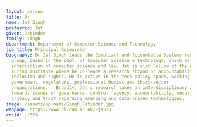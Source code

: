 ```yaml
---
layout: person
title: Dr
name: Jat Singh
preferred: Jat
given: Jatinder
family: Singh
department: Department of Computer Science and Technology
job_title: Principal Researcher
biography: Dr Jat Singh leads the Compliant and Accountable Systems research
  group, based in the Dept. of Computer Science & Technology, which works at the
  intersection of computer science and law. Jat is also Fellow of the Alan
  Turing Institute where he co-leads a research strand on accountability,
  inclusion and rights. He is active in the tech-policy space, working with
  government, regulators, professional bodies and third-sector
  organisations.   Broadly, Jat's research takes an interdisciplinary approach
  towards issues of governance, control, agency, accountability, security,
  privacy and trust regarding emerging and data-driven technologies.
image: /assets/uploads/Singh_Jatinder.jpg
webpage: https://www.cl.cam.ac.uk/~js573
crsid: js573
---
```

